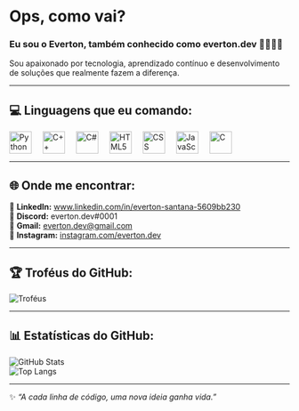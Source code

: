 #  Ops, como vai?

### Eu sou o **Everton**, também conhecido como **everton.dev** 👨‍💻🇧🇷
Sou apaixonado por tecnologia, aprendizado contínuo e desenvolvimento de soluções que realmente fazem a diferença.

---

## 💻 Linguagens que eu comando:
<div style="display: flex; gap: 20px; flex-wrap: wrap;">
  <img src="https://skillicons.dev/icons?i=python" height="40" alt="Python"/>
  <img src="https://skillicons.dev/icons?i=cpp" height="40" alt="C++"/>
  <img src="https://skillicons.dev/icons?i=cs" height="40" alt="C#"/>
  <img src="https://skillicons.dev/icons?i=html" height="40" alt="HTML5"/>
  <img src="https://skillicons.dev/icons?i=css" height="40" alt="CSS"/>
  <img src="https://skillicons.dev/icons?i=javascript" height="40" alt="JavaScript"/>
  <img src="https://skillicons.dev/icons?i=c" height="40" alt="C"/>
</div>

--- 

## 🌐 Onde me encontrar:
📎 **LinkedIn:** www.linkedin.com/in/everton-santana-5609bb230 <br>
💬 **Discord:** everton.dev#0001  
📧 **Gmail:** everton.dev@gmail.com  
📸 **Instagram:** [instagram.com/everton.dev](https://instagram.com/everton.dev)

---

## 🏆 Troféus do GitHub:
![Troféus](https://github-profile-trophy.vercel.app/?username=everton-dev&theme=onedark&margin-w=15&no-frame=true&row=1)

---

## 📊 Estatísticas do GitHub:
![GitHub Stats](https://github-readme-stats.vercel.app/api?username=everton-dev&show_icons=true&theme=tokyonight)  
![Top Langs](https://github-readme-stats.vercel.app/api/top-langs/?username=everton-dev&layout=compact&theme=tokyonight)

---

✨ _“A cada linha de código, uma nova ideia ganha vida.”_  
